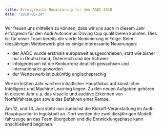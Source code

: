 ```yaml
---
title: Erfolgreiche Nominierung für den AADC 2018
date: "2018-05-24"
---
```


Wir freuen uns mitteilen zu können, dass wir uns auch in diesem Jahr erfolgreich für den Audi Autonomus Driving Cup qualifizieren konnten. Dies ist für unser Team bereits die vierte Nominierung in Folge. Beim diesjährigen Wettbewerb gibt es einige interessante Neuerungen:

- der AADC wurde erstmals europaweit ausgeschrieben, statt wie bisher nur in Deutschland, Österreich und der Schweiz
- infolgedessen ist die Konkurrenz deutlich gewachsen und internationaler geworden
- der Wettbewerb ist zukünftig englischsprachig

<!-- Umso erfreulicher ist es für uns, dass wir die Jury auch dieses Jahr davon überzeugen konnten in die zehn nominierten Teams aufgenommen zu werden. -->

Wie im letzten Jahr wird ein inhaltlicher Hauptfokus auf künstlicher Intelligenz und Machine Learning liegen. Zu den neuen Aufgaben gehören in diesem Jahr u.a. das visuelle und auditive Erkennen von Notfallfahrzeugen sowie das Befahren einer Rampe.

Am 12. und 13. Juni steht nun zunächst die Kickoff-Veranstaltung im Audi-Hauptquartier in Ingolstadt an. Dort werden die zwei diesjährigen Modell&shy;fahrzeuge an das Team übergeben und die Entwicklungsphase kann anschließend beginnen.
